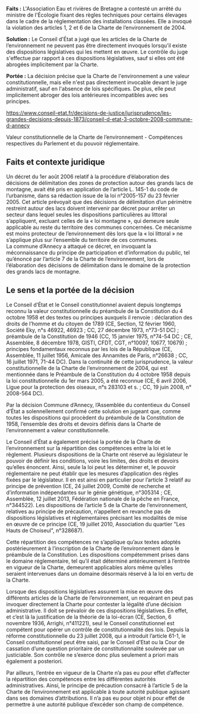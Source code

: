 **Faits :** L'Association Eau et rivières de Bretagne a contesté un arrêté du ministre de l'Écologie fixant des règles techniques pour certains élevages dans le cadre de la réglementation des installations classées. Elle a invoqué la violation des articles 1, 2 et 6 de la Charte de l’environnement de 2004.

**Solution :** Le Conseil d'État a jugé que les articles de la Charte de l’environnement ne peuvent pas être directement invoqués lorsqu’il existe des dispositions législatives qui les mettent en œuvre. Le contrôle du juge s'effectue par rapport à ces dispositions législatives, sauf si elles ont été abrogées implicitement par la Charte.

**Portée :** La décision précise que la Charte de l'environnement a une valeur constitutionnelle, mais elle n'est pas directement invocable devant le juge administratif, sauf en l'absence de lois spécifiques. De plus, elle peut implicitement abroger des lois antérieures incompatibles avec ses principes.

https://www.conseil-etat.fr/decisions-de-justice/jurisprudence/les-grandes-decisions-depuis-1873/conseil-d-etat-3-octobre-2008-commune-d-annecy

Valeur constitutionnelle de la Charte de l’environnement - Compétences respectives du Parlement et du pouvoir réglementaire.

## Faits et contexte juridique

Un décret du 1er août 2006 relatif à la procédure d’élaboration des décisions de délimitation des zones de protection autour des grands lacs de montagne, avait été pris en application de l’article L. 145-1 du code de l’urbanisme, dans sa rédaction issue de la loi n°2005-157 du 23 février 2005. Cet article prévoyait que des décisions de délimitation d’un périmètre restreint autour des lacs doivent intervenir par décret pour arrêter un secteur dans lequel seules les dispositions particulières au littoral s’appliquent, excluant celles de la « loi montagne », qui demeure seule applicable au reste du territoire des communes concernées. Ce mécanisme est moins protecteur de l’environnement dès lors que la « loi littoral » ne s’applique plus sur l’ensemble du territoire de ces communes.  
La commune d’Annecy a attaqué ce décret, en invoquant la méconnaissance du principe de participation et d’information du public, tel qu’énoncé par l’article 7 de la Charte de l’environnement, lors de l’élaboration des décisions de délimitation dans le domaine de la protection des grands lacs de montagne.

## Le sens et la portée de la décision

Le Conseil d’État et le Conseil constitutionnel avaient depuis longtemps reconnu la valeur constitutionnelle du préambule de la Constitution du 4 octobre 1958 et des textes ou principes auxquels il renvoie : déclaration des droits de l’homme et du citoyen de 1789 (CE, Section, 12 février 1960, Société Eky, n°s 46922, 46923 ; CC, 27 décembre 1973, n°73-51 DC) ; préambule de la Constitution de 1946 (CC, 15 janvier 1975, n°74-54 DC ; CE, Assemblée, 8 décembre 1978, GISTI, CFDT, CGT, n°10097, 10677, 10679) ; principes fondamentaux reconnus par les lois de la République (CE, Assemblée, 11 juillet 1956, Amicale des Annamites de Paris, n°26638 ; CC, 16 juillet 1971, 71-44 DC). Dans la continuité de cette jurisprudence, la valeur constitutionnelle de la Charte de l’environnement de 2004, qui est mentionnée dans le Préambule de la Constitution du 4 octobre 1958 depuis la loi constitutionnelle du 1er mars 2005, a été reconnue (CE, 6 avril 2006, Ligue pour la protection des oiseaux, n°s 283103 et s. ; CC, 19 juin 2008, n° 2008-564 DC).

Par la décision Commune d’Annecy, l’Assemblée du contentieux du Conseil d’État a solennellement confirmé cette solution en jugeant que, comme toutes les dispositions qui procèdent du préambule de la Constitution de 1958, l’ensemble des droits et devoirs définis dans la Charte de l’environnement a valeur constitutionnelle.

Le Conseil d’État a également précisé la portée de la Charte de l’environnement sur la répartition des compétences entre la loi et le règlement. Plusieurs dispositions de la Charte ont réservé au législateur le pouvoir de définir les conditions, voire les limites, des droits et devoirs qu’elles énoncent. Ainsi, seule la loi peut les déterminer et, le pouvoir réglementaire ne peut établir que les mesures d’application des règles fixées par le législateur. Il en est ainsi en particulier pour l’article 3 relatif au principe de prévention (CE, 24 juillet 2009, Comité de recherche et d’information indépendantes sur le génie génétique, n°305314 ; CE, Assemblée, 12 juillet 2013, Fédération nationale de la pêche en France, n°344522). Les dispositions de l’article 5 de la Charte de l’environnement, relatives au principe de précaution, n’appellent en revanche pas de dispositions législatives et réglementaires précisant les modalités de mise en œuvre de ce principe (CE, 19 juillet 2010, Association du quartier "Les Hauts de Choiseul", n°328687).

Cette répartition des compétences ne s’applique qu’aux textes adoptés postérieurement à l’inscription de la Charte de l’environnement dans le préambule de la Constitution. Les dispositions compétemment prises dans le domaine réglementaire, tel qu’il était déterminé antérieurement à l’entrée en vigueur de la Charte, demeurent applicables alors même qu’elles seraient intervenues dans un domaine désormais réservé à la loi en vertu de la Charte.

Lorsque des dispositions législatives assurent la mise en œuvre des différents articles de la Charte de l’environnement, un requérant en peut pas invoquer directement la Charte pour contester la légalité d’une décision administrative. Il doit se prévaloir de ces dispositions législatives. En effet, et c’est là la justification de la théorie de la loi-écran (CE, Section, 6 novembre 1936, Arrighi, n°411221), seul le Conseil constitutionnel est compétent pour opérer un contrôle de constitutionnalité des lois. Depuis la réforme constitutionnelle du 23 juillet 2008, qui a introduit l’article 61-1, le Conseil constitutionnel peut être saisi, par le Conseil d’Etat ou la Cour de cassation d’une question prioritaire de constitutionnalité soulevée par un justiciable. Son contrôle ne s’exerce donc plus seulement a priori mais également a posteriori.

Par ailleurs, l’entrée en vigueur de la Charte n’a pas eu pour effet d’affecter la répartition des compétences entre les différentes autorités administratives. Ainsi, le principe de précaution consacré à l’article 5 de la Charte de l’environnement est applicable à toute autorité publique agissant dans ses domaines d’attributions. Il n’a pas eu pour objet ni pour effet de permettre à une autorité publique d’excéder son champ de compétence.

